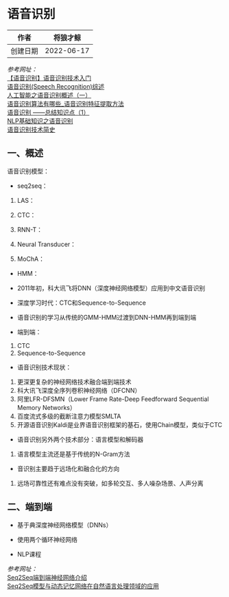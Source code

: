 # 语音识别

| 作者   | 将狼才鲸       |
| ---- | ---------- |
| 创建日期 | 2022-06-17 |

*参考网址：*  
[【语音识别】语音识别技术入门](https://blog.csdn.net/ARPOSPF/article/details/112913220)  
[语音识别(Speech Recognition)综述](https://blog.csdn.net/lch551218/article/details/117934430)  
[人工智能之语音识别概述（一）](https://blog.csdn.net/guangzhanblog/article/details/108832056)  
[语音识别算法有哪些_语音识别特征提取方法](https://blog.csdn.net/q6q6q/article/details/109317319)  
[语音识别 ——总结知识点（1）](https://blog.csdn.net/liu1073811240/article/details/110737472)  
[NLP基础知识之语音识别](https://blog.csdn.net/m0_56618741/article/details/121163073)  
[语音识别技术简史](https://zhuanlan.zhihu.com/p/82872145)  

## 一、概述

语音识别模型：  

+ seq2seq：
1. LAS：  

2. CTC：  

3. RNN-T：  

4. Neural Transducer：  

5. MoChA：  

+ HMM：  

+ 2011年初，科大讯飞将DNN（深度神经网络模型）应用到中文语音识别  

+ 深度学习时代：CTC和Sequence-to-Sequence  
+ 语音识别的学习从传统的GMM-HMM过渡到DNN-HMM再到端到端  
+ 端到端：  
1. CTC  
2. Sequence-to-Sequence  

+ 语音识别技术现状：  
1. 更深更复杂的神经网络技术融合端到端技术  
2. 科大讯飞深度全序列卷积神经网络（DFCNN）  
3. 阿里LFR-DFSMN（Lower Frame Rate-Deep Feedforward Sequential Memory Networks）  
4. 百度流式多级的截断注意力模型SMLTA  
5. 开源语音识别Kaldi是业界语音识别框架的基石，使用Chain模型，类似于CTC  
+ 语音识别另外两个技术部分：语言模型和解码器  
1. 语言模型主流还是基于传统的N-Gram方法  
+ 音识别主要趋于远场化和融合化的方向  
1. 远场可靠性还有难点没有突破，如多轮交互、多人噪杂场景、人声分离  

## 二、端到端  
+ 基于典深度神经网络模型（DNNs）  
+ 使用两个循环神经网络  

+ NLP课程  


*参考网址：*  
[Seq2Seq端到端神经网络介绍](https://zhuanlan.zhihu.com/p/275732692)  
[Seq2Seq模型与动态记忆网络在自然语言处理领域的应用](https://zhuanlan.zhihu.com/p/61095496)  






